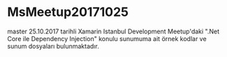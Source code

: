 # MsMeetup20171025
master
25.10.2017 tarihli Xamarin Istanbul Development Meetup'daki ".Net Core ile Dependency Injection" konulu sunumuma ait örnek kodlar ve sunum dosyaları bulunmaktadır.
